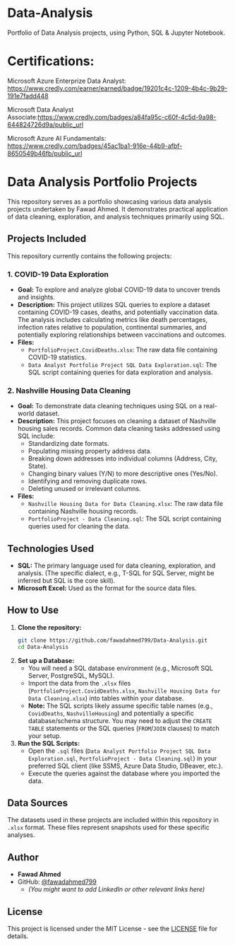 # Data-Analysis
Portfolio of Data Analysis projects, using Python, SQL & Jupyter Notebook.
# Certifications:
Microsoft Azure Enterprize Data Analyst: https://www.credly.com/earner/earned/badge/19201c4c-1209-4b4c-9b29-191e7fadd448

Microsoft Data Analyst Associate:https://www.credly.com/badges/a84fa95c-c60f-4c5d-9a98-644824726d9a/public_url

Microsoft Azure AI Fundamentals: https://www.credly.com/badges/45ac1ba1-916e-44b9-afbf-8650549b46fb/public_url


# Data Analysis Portfolio Projects

This repository serves as a portfolio showcasing various data analysis projects undertaken by Fawad Ahmed. It demonstrates practical application of data cleaning, exploration, and analysis techniques primarily using SQL.

## Projects Included

This repository currently contains the following projects:

### 1. COVID-19 Data Exploration

*   **Goal:** To explore and analyze global COVID-19 data to uncover trends and insights.
*   **Description:** This project utilizes SQL queries to explore a dataset containing COVID-19 cases, deaths, and potentially vaccination data. The analysis includes calculating metrics like death percentages, infection rates relative to population, continental summaries, and potentially exploring relationships between vaccinations and outcomes.
*   **Files:**
    *   `PortfolioProject.CovidDeaths.xlsx`: The raw data file containing COVID-19 statistics.
    *   `Data Analyst Portfolio Project SQL Data Exploration.sql`: The SQL script containing queries for data exploration and analysis.

### 2. Nashville Housing Data Cleaning

*   **Goal:** To demonstrate data cleaning techniques using SQL on a real-world dataset.
*   **Description:** This project focuses on cleaning a dataset of Nashville housing sales records. Common data cleaning tasks addressed using SQL include:
    *   Standardizing date formats.
    *   Populating missing property address data.
    *   Breaking down addresses into individual columns (Address, City, State).
    *   Changing binary values (Y/N) to more descriptive ones (Yes/No).
    *   Identifying and removing duplicate rows.
    *   Deleting unused or irrelevant columns.
*   **Files:**
    *   `Nashville Housing Data for Data Cleaning.xlsx`: The raw data file containing Nashville housing records.
    *   `PortfolioProject - Data Cleaning.sql`: The SQL script containing queries used for cleaning the data.

## Technologies Used

*   **SQL:** The primary language used for data cleaning, exploration, and analysis. (The specific dialect, e.g., T-SQL for SQL Server, might be inferred but SQL is the core skill).
*   **Microsoft Excel:** Used as the format for the source data files.

## How to Use

1.  **Clone the repository:**
    ```bash
    git clone https://github.com/fawadahmed799/Data-Analysis.git
    cd Data-Analysis
    ```
2.  **Set up a Database:**
    *   You will need a SQL database environment (e.g., Microsoft SQL Server, PostgreSQL, MySQL).
    *   Import the data from the `.xlsx` files (`PortfolioProject.CovidDeaths.xlsx`, `Nashville Housing Data for Data Cleaning.xlsx`) into tables within your database.
    *   **Note:** The SQL scripts likely assume specific table names (e.g., `CovidDeaths`, `NashvilleHousing`) and potentially a specific database/schema structure. You may need to adjust the `CREATE TABLE` statements or the SQL queries (`FROM`/`JOIN` clauses) to match your setup.
3.  **Run the SQL Scripts:**
    *   Open the `.sql` files (`Data Analyst Portfolio Project SQL Data Exploration.sql`, `PortfolioProject - Data Cleaning.sql`) in your preferred SQL client (like SSMS, Azure Data Studio, DBeaver, etc.).
    *   Execute the queries against the database where you imported the data.

## Data Sources

The datasets used in these projects are included within this repository in `.xlsx` format. These files represent snapshots used for these specific analyses.

## Author

*   **Fawad Ahmed**
*   GitHub: [@fawadahmed799](https://github.com/fawadahmed799)
    *   *(You might want to add LinkedIn or other relevant links here)*

## License

This project is licensed under the MIT License - see the [LICENSE](LICENSE) file for details.


